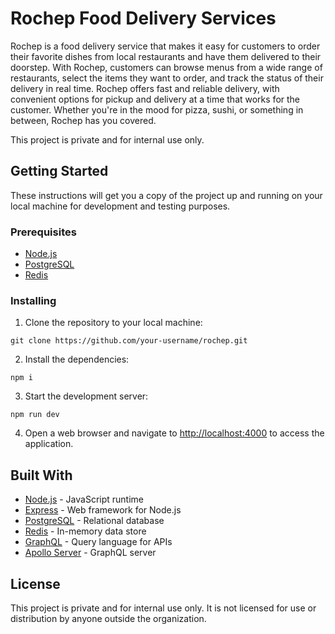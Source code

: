 # Rochep Food Delivery Services

Rochep is a food delivery service that makes it easy for customers to order their favorite dishes from local restaurants and have them delivered to their doorstep. With Rochep, customers can browse menus from a wide range of restaurants, select the items they want to order, and track the status of their delivery in real time. Rochep offers fast and reliable delivery, with convenient options for pickup and delivery at a time that works for the customer. Whether you're in the mood for pizza, sushi, or something in between, Rochep has you covered.

This project is private and for internal use only.

## Getting Started

These instructions will get you a copy of the project up and running on your local machine for development and testing purposes.

### Prerequisites

* [Node.js](https://nodejs.org/)
* [PostgreSQL](https://www.postgresql.org/)
* [Redis](https://redis.io/)

### Installing

1. Clone the repository to your local machine:
```bach
git clone https://github.com/your-username/rochep.git
```
2. Install the dependencies:
```bach
npm i
```
3. Start the development server: 
```bach
npm run dev
```

4. Open a web browser and navigate to [http://localhost:4000](http://localhost:4000) to access the application.

## Built With

* [Node.js](https://nodejs.org/) - JavaScript runtime
* [Express](https://expressjs.com/) - Web framework for Node.js
* [PostgreSQL](https://www.postgresql.org/) - Relational database
* [Redis](https://redis.io/) - In-memory data store
* [GraphQL](https://graphql.org/) - Query language for APIs
* [Apollo Server](https://www.apollographql.com/docs/apollo-server/) - GraphQL server

## License

This project is private and for internal use only. It is not licensed for use or distribution by anyone outside the organization.
